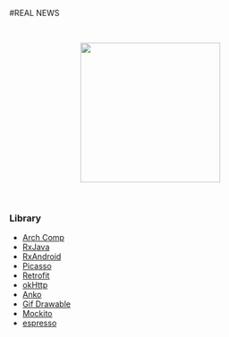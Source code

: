 #REAL NEWS

</br>
<p align="center">
   <img src="https://github.com/aasumitro/dicoding_KADE_final/blob/master/assets/dicoding_final_submission.gif" width="250">
</p>
</br>

### Library

  - [Arch Comp](https://developer.android.com/jetpack/#architecture-components)
  - [RxJava](https://github.com/ReactiveX/Rxjava)
  - [RxAndroid](https://github.com/ReactiveX/RxAndroid)
  - [Picasso](https://github.com/square/picasso)
  - [Retrofit](https://github.com/square/retrofit)
  - [okHttp](https://github.com/square/okhttp)
  - [Anko](https://github.com/Kotlin/anko)
  - [Gif Drawable](https://github.com/koral--/android-gif-drawable)
  - [Mockito](https://github.com/mockito/mockito)
  - [espresso](https://developer.android.com/training/testing/ui-testing/espresso-testing#kotlin)

